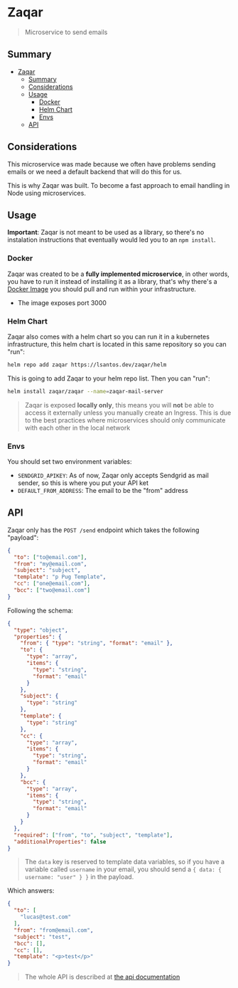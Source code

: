 # Zaqar

> Microservice to send emails

## Summary

- [Zaqar](#zaqar)
  - [Summary](#summary)
  - [Considerations](#considerations)
  - [Usage](#usage)
    - [Docker](#docker)
    - [Helm Chart](#helm-chart)
    - [Envs](#envs)
  - [API](#api)

## Considerations

This microservice was made because we often have problems sending emails or we need a default backend that will do this for us.

This is why Zaqar was built. To become a fast approach to email handling in Node using microservices.

## Usage

**Important**: Zaqar is not meant to be used as a library, so there's no instalation instructions that eventually would led you to an `npm install`.

### Docker

Zaqar was created to be a **fully implemented microservice**, in other words, you have to run it instead of installing it as a library, that's why there's a [Docker Image](https://hub.docker.com/r/khaosdoctor/zaqar) you should pull and run within your infrastructure.

- The image exposes port 3000

### Helm Chart

Zaqar also comes with a helm chart so you can run it in a kubernetes infrastructure, this helm chart is located in this same repository so you can "run":

```sh
helm repo add zaqar https://lsantos.dev/zaqar/helm
```

This is going to add Zaqar to your helm repo list. Then you can "run":

```sh
helm install zaqar/zaqar --name=zaqar-mail-server
```

> Zaqar is exposed **locally only**, this means you will **not** be able to access it externally unless you manually create an Ingress. This is due to the best practices where microservices should only communicate with each other in the local network

### Envs

You should set two environment variables:

- `SENDGRID_APIKEY`: As of now, Zaqar only accepts Sendgrid as mail sender, so this is where you put your API ket
- `DEFAULT_FROM_ADDRESS`: The email to be the "from" address


## API

Zaqar only has the `POST /send` endpoint which takes the following "payload":

```json
{
  "to": ["to@email.com"],
  "from": "my@email.com",
  "subject": "subject",
  "template": "p Pug Template",
  "cc": ["one@email.com"],
  "bcc": ["two@email.com"]
}
```

Following the schema:

```json
{
  "type": "object",
  "properties": {
    "from": { "type": "string", "format": "email" },
    "to": {
      "type": "array",
      "items": {
        "type": "string",
        "format": "email"
      }
    },
    "subject": {
      "type": "string"
    },
    "template": {
      "type": "string"
    },
    "cc": {
      "type": "array",
      "items": {
        "type": "string",
        "format": "email"
      }
    },
    "bcc": {
      "type": "array",
      "items": {
        "type": "string",
        "format": "email"
      }
    }
  },
  "required": ["from", "to", "subject", "template"],
  "additionalProperties": false
}
```

> The `data` key is reserved to template data variables, so if you have a variable called `username` in your email, you should send a `{ data: { username: "user" } }` in the payload.

Which answers:

```json
{
  "to": [
    "lucas@test.com"
  ],
  "from": "from@email.com",
  "subject": "test",
  "bcc": [],
  "cc": [],
  "template": "<p>test</p>"
}
```

> The whole API is described at [the api documentation](https://lsantos.dev/zaqar)
